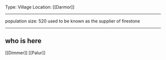 Type: Village
Location: [[Darmor]]

---

population size: 520
used to be known as the supplier of firestone

---

## who is here

[[Dimmer]]
[[Palur]]